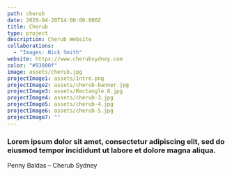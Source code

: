 ```yaml
---
path: cherub
date: 2020-04-28T14:00:00.000Z
title: Cherub
type: project
description: Cherub Website
collaborations:
  - "Images: Nick Smith"
website: https://www.cherubsydney.com
color: "#93000f"
image: assets/cherub.jpg
projectImage1: assets/Intro.png
projectImage2: assets/cherub-banner.jpg
projectImage3: assets/Rectangle 8.jpg
projectImage4: assets/cherub-3.jpg
projectImage5: assets/cherub-4.jpg
projectImage6: assets/cherub-5.jpg
projectImage7: ""
---
```

### Lorem ipsum dolor sit amet, consectetur adipiscing elit, sed do eiusmod tempor incididunt ut labore et dolore magna aliqua.

Penny Baldas – Cherub Sydney
